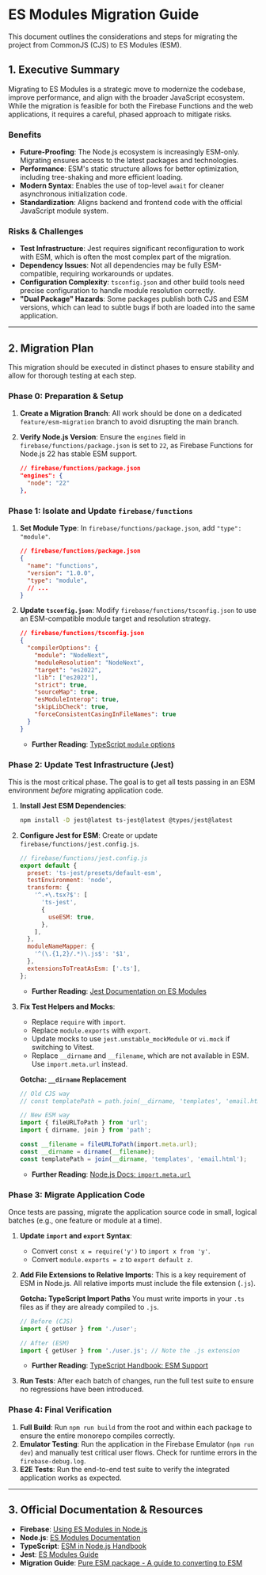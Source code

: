 # ES Modules Migration Guide

This document outlines the considerations and steps for migrating the project from CommonJS (CJS) to ES Modules (ESM).

## 1. Executive Summary

Migrating to ES Modules is a strategic move to modernize the codebase, improve performance, and align with the broader JavaScript ecosystem. While the migration is feasible for both the Firebase Functions and the web applications, it requires a careful, phased approach to mitigate risks.

### Benefits
- **Future-Proofing**: The Node.js ecosystem is increasingly ESM-only. Migrating ensures access to the latest packages and technologies.
- **Performance**: ESM's static structure allows for better optimization, including tree-shaking and more efficient loading.
- **Modern Syntax**: Enables the use of top-level `await` for cleaner asynchronous initialization code.
- **Standardization**: Aligns backend and frontend code with the official JavaScript module system.

### Risks & Challenges
- **Test Infrastructure**: Jest requires significant reconfiguration to work with ESM, which is often the most complex part of the migration.
- **Dependency Issues**: Not all dependencies may be fully ESM-compatible, requiring workarounds or updates.
- **Configuration Complexity**: `tsconfig.json` and other build tools need precise configuration to handle module resolution correctly.
- **"Dual Package" Hazards**: Some packages publish both CJS and ESM versions, which can lead to subtle bugs if both are loaded into the same application.

---

## 2. Migration Plan

This migration should be executed in distinct phases to ensure stability and allow for thorough testing at each step.

### Phase 0: Preparation & Setup

1.  **Create a Migration Branch**: All work should be done on a dedicated `feature/esm-migration` branch to avoid disrupting the main branch.
2.  **Verify Node.js Version**: Ensure the `engines` field in `firebase/functions/package.json` is set to `22`, as Firebase Functions for Node.js 22 has stable ESM support.

    ```json
    // firebase/functions/package.json
    "engines": {
      "node": "22"
    },
    ```

### Phase 1: Isolate and Update `firebase/functions`

1.  **Set Module Type**: In `firebase/functions/package.json`, add `"type": "module"`.

    ```json
    // firebase/functions/package.json
    {
      "name": "functions",
      "version": "1.0.0",
      "type": "module",
      // ...
    }
    ```

2.  **Update `tsconfig.json`**: Modify `firebase/functions/tsconfig.json` to use an ESM-compatible module target and resolution strategy.

    ```json
    // firebase/functions/tsconfig.json
    {
      "compilerOptions": {
        "module": "NodeNext",
        "moduleResolution": "NodeNext",
        "target": "es2022",
        "lib": ["es2022"],
        "strict": true,
        "sourceMap": true,
        "esModuleInterop": true,
        "skipLibCheck": true,
        "forceConsistentCasingInFileNames": true
      }
    }
    ```
    *   **Further Reading**: [TypeScript `module` options](https://www.typescriptlang.org/docs/handbook/modules/reference.html#module)

### Phase 2: Update Test Infrastructure (Jest)

This is the most critical phase. The goal is to get all tests passing in an ESM environment *before* migrating application code.

1.  **Install Jest ESM Dependencies**:
    ```bash
    npm install -D jest@latest ts-jest@latest @types/jest@latest
    ```

2.  **Configure Jest for ESM**: Create or update `firebase/functions/jest.config.js`.

    ```javascript
    // firebase/functions/jest.config.js
    export default {
      preset: 'ts-jest/presets/default-esm',
      testEnvironment: 'node',
      transform: {
        '^.+\.tsx?$': [
          'ts-jest',
          {
            useESM: true,
          },
        ],
      },
      moduleNameMapper: {
        '^(\.{1,2}/.*)\.js$': '$1',
      },
      extensionsToTreatAsEsm: ['.ts'],
    };
    ```
    *   **Further Reading**: [Jest Documentation on ES Modules](https://jestjs.io/docs/ecmascript-modules)

3.  **Fix Test Helpers and Mocks**:
    - Replace `require` with `import`.
    - Replace `module.exports` with `export`.
    - Update mocks to use `jest.unstable_mockModule` or `vi.mock` if switching to Vitest.
    - Replace `__dirname` and `__filename`, which are not available in ESM. Use `import.meta.url` instead.

    **Gotcha: `__dirname` Replacement**
    ```typescript
    // Old CJS way
    // const templatePath = path.join(__dirname, 'templates', 'email.html');

    // New ESM way
    import { fileURLToPath } from 'url';
    import { dirname, join } from 'path';

    const __filename = fileURLToPath(import.meta.url);
    const __dirname = dirname(__filename);
    const templatePath = join(__dirname, 'templates', 'email.html');
    ```
    *   **Further Reading**: [Node.js Docs: `import.meta.url`](https://nodejs.org/api/esm.html#importmetaurl)

### Phase 3: Migrate Application Code

Once tests are passing, migrate the application source code in small, logical batches (e.g., one feature or module at a time).

1.  **Update `import` and `export` Syntax**:
    - Convert `const x = require('y')` to `import x from 'y'`.
    - Convert `module.exports = z` to `export default z`.

2.  **Add File Extensions to Relative Imports**: This is a key requirement of ESM in Node.js. All relative imports must include the file extension (`.js`).

    **Gotcha: TypeScript Import Paths**
    You must write imports in your `.ts` files as if they are already compiled to `.js`.
    ```typescript
    // Before (CJS)
    import { getUser } from './user';

    // After (ESM)
    import { getUser } from './user.js'; // Note the .js extension
    ```
    *   **Further Reading**: [TypeScript Handbook: ESM Support](https://www.typescriptlang.org/docs/handbook/esm-node.html)

3.  **Run Tests**: After each batch of changes, run the full test suite to ensure no regressions have been introduced.

### Phase 4: Final Verification

1.  **Full Build**: Run `npm run build` from the root and within each package to ensure the entire monorepo compiles correctly.
2.  **Emulator Testing**: Run the application in the Firebase Emulator (`npm run dev`) and manually test critical user flows. Check for runtime errors in the `firebase-debug.log`.
3.  **E2E Tests**: Run the end-to-end test suite to verify the integrated application works as expected.

---

## 3. Official Documentation & Resources

- **Firebase**: [Using ES Modules in Node.js](https://firebase.google.com/docs/functions/writing-functions#dependencies)
- **Node.js**: [ES Modules Documentation](https://nodejs.org/api/esm.html)
- **TypeScript**: [ESM in Node.js Handbook](https://www.typescriptlang.org/docs/handbook/esm-node.html)
- **Jest**: [ES Modules Guide](https://jestjs.io/docs/ecmascript-modules)
- **Migration Guide**: [Pure ESM package - A guide to converting to ESM](https://gist.github.com/sindresorhus/a39789f98801d908bbc7ff3ecc99d99c)
